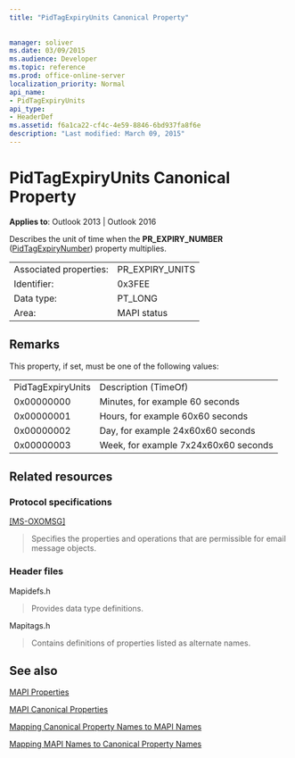 ```yaml
---
title: "PidTagExpiryUnits Canonical Property"
 
 
manager: soliver
ms.date: 03/09/2015
ms.audience: Developer
ms.topic: reference
ms.prod: office-online-server
localization_priority: Normal
api_name:
- PidTagExpiryUnits
api_type:
- HeaderDef
ms.assetid: f6a1ca22-cf4c-4e59-8846-6bd937fa8f6e
description: "Last modified: March 09, 2015"
---
```


# PidTagExpiryUnits Canonical Property

  
  
**Applies to**: Outlook 2013 | Outlook 2016 
  
Describes the unit of time when the **PR_EXPIRY_NUMBER** ([PidTagExpiryNumber](pidtagexpirynumber-canonical-property.md)) property multiplies.
  
|||
|:-----|:-----|
|Associated properties:  <br/> |PR_EXPIRY_UNITS  <br/> |
|Identifier:  <br/> |0x3FEE  <br/> |
|Data type:  <br/> |PT_LONG  <br/> |
|Area:  <br/> |MAPI status  <br/> |
   
## Remarks

This property, if set, must be one of the following values:
  
|||
|:-----|:-----|
|PidTagExpiryUnits  <br/> |Description (TimeOf)  <br/> |
|0x00000000  <br/> |Minutes, for example 60 seconds  <br/> |
|0x00000001  <br/> |Hours, for example 60x60 seconds  <br/> |
|0x00000002  <br/> |Day, for example 24x60x60 seconds  <br/> |
|0x00000003  <br/> |Week, for example 7x24x60x60 seconds  <br/> |
   
## Related resources

### Protocol specifications

[[MS-OXOMSG]](http://msdn.microsoft.com/library/daa9120f-f325-4afb-a738-28f91049ab3c%28Office.15%29.aspx)
  
> Specifies the properties and operations that are permissible for email message objects.
    
### Header files

Mapidefs.h
  
> Provides data type definitions.
    
Mapitags.h
  
> Contains definitions of properties listed as alternate names.
    
## See also



[MAPI Properties](mapi-properties.md)
  
[MAPI Canonical Properties](mapi-canonical-properties.md)
  
[Mapping Canonical Property Names to MAPI Names](mapping-canonical-property-names-to-mapi-names.md)
  
[Mapping MAPI Names to Canonical Property Names](mapping-mapi-names-to-canonical-property-names.md)

